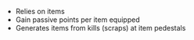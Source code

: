 * Relies on items
* Gain passive points per item equipped
* Generates items from kills (scraps) at item pedestals
